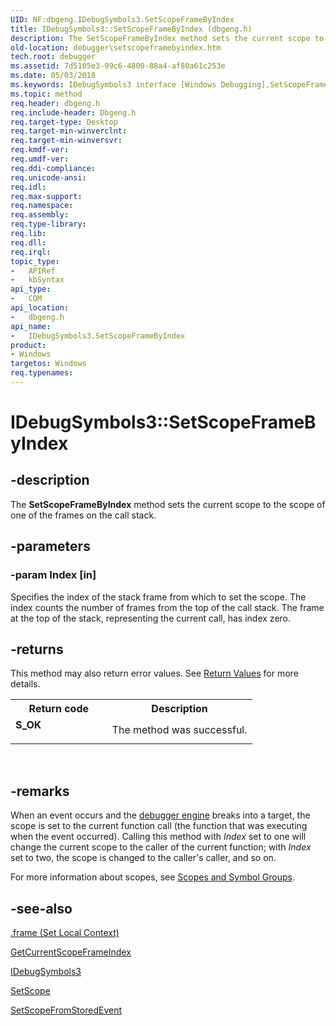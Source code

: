 ```yaml
---
UID: NF:dbgeng.IDebugSymbols3.SetScopeFrameByIndex
title: IDebugSymbols3::SetScopeFrameByIndex (dbgeng.h)
description: The SetScopeFrameByIndex method sets the current scope to the scope of one of the frames on the call stack.
old-location: debugger\setscopeframebyindex.htm
tech.root: debugger
ms.assetid: 7d5105e3-99c6-4800-88a4-af80a61c253e
ms.date: 05/03/2018
ms.keywords: IDebugSymbols3 interface [Windows Debugging],SetScopeFrameByIndex method, IDebugSymbols3.SetScopeFrameByIndex, IDebugSymbols3::SetScopeFrameByIndex, IDebugSymbols_451c9980-0e6c-4661-bdb6-396c45cc57dd.xml, SetScopeFrameByIndex, SetScopeFrameByIndex method [Windows Debugging], SetScopeFrameByIndex method [Windows Debugging],IDebugSymbols3 interface, dbgeng/IDebugSymbols3::SetScopeFrameByIndex, debugger.setscopeframebyindex
ms.topic: method
req.header: dbgeng.h
req.include-header: Dbgeng.h
req.target-type: Desktop
req.target-min-winverclnt: 
req.target-min-winversvr: 
req.kmdf-ver: 
req.umdf-ver: 
req.ddi-compliance: 
req.unicode-ansi: 
req.idl: 
req.max-support: 
req.namespace: 
req.assembly: 
req.type-library: 
req.lib: 
req.dll: 
req.irql: 
topic_type:
-	APIRef
-	kbSyntax
api_type:
-	COM
api_location:
-	dbgeng.h
api_name:
-	IDebugSymbols3.SetScopeFrameByIndex
product:
- Windows
targetos: Windows
req.typenames: 
---
```


# IDebugSymbols3::SetScopeFrameByIndex


## -description


The <b>SetScopeFrameByIndex</b> method sets the current scope to the scope of one of the frames on the call stack.


## -parameters




### -param Index [in]

Specifies the index of the stack frame from which to set the scope.  The index counts the number of frames from the top of the call stack.  The frame at the top of the stack, representing the current call, has index zero.


## -returns



This method may also return error values.  See <a href="https://msdn.microsoft.com/713f3ee2-2f5b-415e-9908-90f5ae428b43">Return Values</a> for more details.

<table>
<tr>
<th>Return code</th>
<th>Description</th>
</tr>
<tr>
<td width="40%">
<dl>
<dt><b>S_OK</b></dt>
</dl>
</td>
<td width="60%">
The method was successful.

</td>
</tr>
</table>
 




## -remarks



When an event occurs and the <a href="https://msdn.microsoft.com/fa52a1f0-9397-48a5-acbd-ce5347c0baef">debugger engine</a> breaks into a target, the scope is set to the current function call (the function that was executing when the event occurred).  Calling this method with <i>Index</i> set to one will change the current scope to the caller of the current function; with <i>Index</i> set to two, the scope is changed to the caller's caller, and so on.

For more information about scopes, see <a href="https://msdn.microsoft.com/library/windows/hardware/ff554702">Scopes and Symbol Groups</a>.




## -see-also




<a href="https://msdn.microsoft.com/library/windows/hardware/ff563155">.frame (Set Local Context)</a>



<a href="https://msdn.microsoft.com/library/windows/hardware/ff545862">GetCurrentScopeFrameIndex</a>



<a href="https://msdn.microsoft.com/library/windows/hardware/ff550870">IDebugSymbols3</a>



<a href="https://msdn.microsoft.com/library/windows/hardware/ff556773">SetScope</a>



<a href="https://msdn.microsoft.com/library/windows/hardware/ff556778">SetScopeFromStoredEvent</a>
 

 


